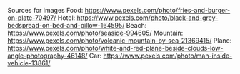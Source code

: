 Sources for images
Food: https://www.pexels.com/photo/fries-and-burger-on-plate-70497/
Hotel: https://www.pexels.com/photo/black-and-grey-bedspread-on-bed-and-pillow-164595/
Beach: https://www.pexels.com/photo/seaside-994605/
Mountain: https://www.pexels.com/photo/volcanic-mountain-by-sea-21369415/
Plane: https://www.pexels.com/photo/white-and-red-plane-beside-clouds-low-angle-photography-46148/
Car: https://www.pexels.com/photo/man-inside-vehicle-13861/
